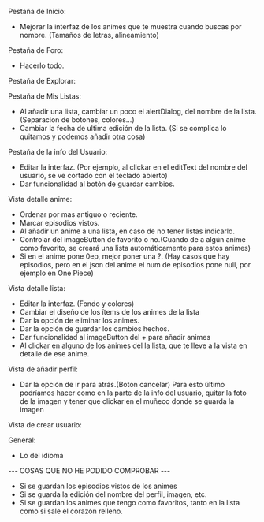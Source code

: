 Pestaña de Inicio: 
- Mejorar la interfaz de los animes que te muestra cuando buscas por nombre. (Tamaños de letras, alineamiento)

Pestaña de Foro:
- Hacerlo todo.

Pestaña de Explorar: 

Pestaña de Mis Listas: 
- Al añadir una lista, cambiar un poco el alertDialog, del nombre de la lista. (Separacion de botones, colores...)
- Cambiar la fecha de ultima edición de la lista. (Si se complica lo quitamos y podemos añadir otra cosa)

Pestaña de la info del Usuario: 
- Editar la interfaz. (Por ejemplo, al clickar en el editText del nombre del usuario, se ve cortado con el teclado abierto)
- Dar funcionalidad al botón de guardar cambios.

Vista detalle anime: 
- Ordenar por mas antiguo o reciente.
- Marcar episodios vistos.
- Al añadir un anime a una lista, en caso de no tener listas indicarlo.
- Controlar del imageButton de favorito o no.(Cuando de a algún anime como favorito, se creará una lista automáticamente para estos animes)
- Si en el anime pone 0ep, mejor poner una ?. (Hay casos que hay episodios, pero en el json del anime el num de episodios pone null, por ejemplo en One Piece)

Vista detalle lista: 
- Editar la interfaz. (Fondo y colores)
- Cambiar el diseño de los ítems de los animes de la lista
- Dar la opción de eliminar los animes.
- Dar la opción de guardar los cambios hechos.
- Dar funcionalidad al imageButton del + para añadir animes
- Al clickar en alguno de los animes del la lista, que te lleve a la vista en detalle de ese anime.

Vista de añadir perfil: 
- Dar la opción de ir para atrás.(Boton cancelar)
Para esto último podríamos hacer como en la parte de la info del usuario, quitar la foto de la imagen y tener que clickar en el muñeco donde se guarda la imagen

Vista de crear usuario:

General: 
- Lo del idioma

--- COSAS QUE NO HE PODIDO COMPROBAR --- 
- Si se guardan los episodios vistos de los animes
- Si se guarda la edición del nombre del perfil, imagen, etc.
- Si se guardan los animes que tengo como favoritos, tanto en la lista como si sale el corazón relleno.
